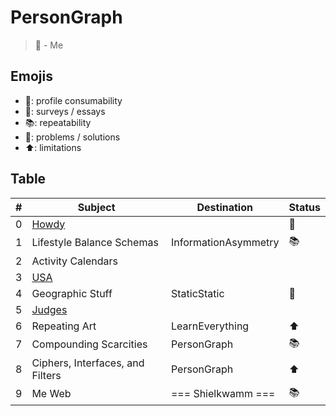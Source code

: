 # PersonGraph
> 🎉 - Me

## Emojis
* 🎉: profile consumability
* 📜: surveys / essays
* 📚: repeatability
* 🤠: problems / solutions
* ⬆️: limitations

## Table
| # | Subject | Destination | Status |
| ------- | ------- | ------- | ------- |
| 0 | [Howdy](https://github.com/PersonGraph/Howdy) |  | 🤠 |
| 1 | Lifestyle Balance Schemas | InformationAsymmetry | 📚 |
| 2 | Activity Calendars |  |  |
| 3 | [USA](https://github.com/PersonGraph/USA) |  |  |
| 4 | Geographic Stuff | StaticStatic | 📜 |
| 5 | [Judges](https://github.com/InformationAsymmetry/Judges) |  | |
| 6 | Repeating Art | LearnEverything | ⬆️ |
| 7 | Compounding Scarcities | PersonGraph | 📚 |
| 8 | Ciphers, Interfaces, and Filters | PersonGraph | ⬆️ |
| 9 | Me Web | === Shielkwamm === | 📚 |
